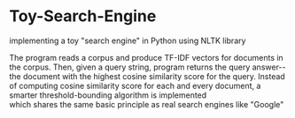 # Toy-Search-Engine
implementing a toy "search engine" in Python using NLTK library

The program reads a corpus and produce TF-IDF vectors for documents in the corpus. 
Then, given a query string, program returns the query answer--the document with the highest cosine similarity score for the query. 
Instead of computing cosine similarity score for each and every document,  a smarter threshold-bounding algorithm is implemented  
which shares the same basic principle as real search engines like "Google"
